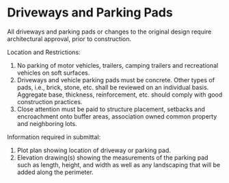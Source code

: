 # Driveways and Parking Pads

All driveways and parking pads or changes to the original design require architectural approval, prior to construction.

Location and Restrictions:
1. No parking of motor vehicles, trailers, camping trailers and recreational vehicles on soft surfaces.
1. Driveways and vehicle parking pads must be concrete. Other types of pads, i.e., brick, stone, etc. shall be reviewed on an individual basis. Aggregate base, thickness, reinforcement, etc. should comply with good construction practices.
1. Close attention must be paid to structure placement, setbacks and encroachment onto buffer areas, association owned common property and neighboring lots.

Information required in submittal:
1. Plot plan showing location of driveway or parking pad.
1. Elevation drawing(s) showing the measurements of the parking pad such as length, height, and width as well as any landscaping that will be added along the perimeter.
